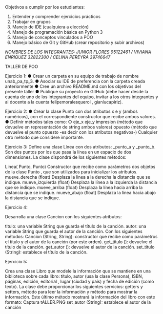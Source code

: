 Objetivos a cumplir por los estudiantes:

 1. Entender y comprender ejercicios prácticos
 2. Trabajar en grupos
 3. Manejo de IDE (cualquiera a elección)
 4. Manejo de programación básica en Python 3
 5. Manejo de conceptos vinculados a POO
 6. Manejo básico de Git y GitHub (crear repositorio y subir archivos)


*_NOMBRES DE LOS INTEGRANTES: JUNIOR FLORES 95122461 / VIVIANA ENRIQUEZ 32822300 / CELINA PEREYRA 39746647_*

TALLER DE POO

Ejercicio 1: ● Crear un carpeta en su equipo de trabajo de nombre unab_pa_tp_3. ● Asociar su IDE de preferencia con la carpeta creada anteriormente ● Cree un archivo README.md con los objetivos del presente taller ● Publique su proyecto en GitHub (debe hacer desde la cuenta de uno de los integrantes del equipo, invitar a los otros integrantes y al docente a la cuenta felipemoralesquerol , gianlucapiriz).

Ejercicio 2: ● Crear la clase Punto con dos atributos x e y (ambos numéricos), con el correspondiente constructor que recibe ambos valores. ● Definir métodos tales como: ○ eje_x eje_y impresion (método que devuelve en representación de string ambos valores) opuesto (método que devuelve el punto opuesto -es decir con los atributos negativos-) Cualquier otro método que considere importante.

Ejercicio 3: Define una clase Línea con dos atributos: _punto_a y _punto_b. Son dos puntos por los que pasa la línea en un espacio de dos dimensiones. La clase dispondrá de los siguientes métodos:

Linea( Punto, Punto) Constructor que recibe como parámetros dos objetos de la clase Punto , que son utilizados para inicializar los atributos.
mueve_derecha (float) Desplaza la línea a la derecha la distancia que se indique.
mueve_izquierda (float) Desplaza la línea a la izquierda la distancia que se indique.
mueve_arriba (float) Desplaza la línea hacia arriba la distancia que se indique.
mueve_abajo (float) Desplaza la línea hacia abajo la distancia que se indique.

Ejercicio 4:

Desarrolla una clase Cancion con los siguientes atributos:

titulo: una variable String que guarda el título de la canción.
autor: una variable String que guarda el autor de la canción. Con los siguientes métodos:
Cancion (String, String): constructor que recibe como parámetros el título y el autor de la canción (por este orden).
get_titulo (): devuelve el título de la canción.
get_autor (): devuelve el autor de la canción.
set_titulo (String): establece el título de la canción.

Ejercicio 5:

Crea una clase Libro que modele la información que se mantiene en una biblioteca sobre cada libro: título, autor (usa la clase Persona), ISBN, páginas, edición, editorial , lugar (ciudad y país) y fecha de edición (como texto). La clase debe proporcionar los siguientes servicios: getters y setters, método para leer la información y método para mostrar la información.
Este último método mostrará la información del libro con este formato: Captura tALLER.PNG
set_autor (String): establece el autor de la canción
